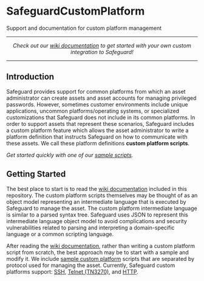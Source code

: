 # SafeguardCustomPlatform

Support and documentation for custom platform management

-----------

<p align="center">
<i>Check out our <a href="wiki">wiki documentation</a> to get started with your own custom integration to Safeguard!</i>
</p>

-----------

## Introduction

Safeguard provides support for common platforms from which an asset
administrator can create assets and asset accounts for managing privileged
passwords.  However, sometimes customer environments include unique
applications, uncommon platforms/operating systems, or specialized
customizations that Safeguard does not include in its common platforms.  In
order to support assets that represent these scenarios, Safeguard includes a
custom platform feature which allows the asset administrator to write a
platform definition that instructs Safeguard on how to communicate with these
assets.  We call these platform definitions **custom platform scripts**.

<i>Get started quickly with one of our <a href="SampleScripts">sample scripts</a>.</i>

## Getting Started

The best place to start is to read the <a href="wiki">wiki documentation</a>
included in this repository.  The custom platform scripts themselves may be
thought of as an object model representing an intermediate language that is
executed by Safeguard to manage the asset.  The custom platform intermediate
language is similar to a parsed syntax tree.  Safeguard uses JSON to represent
this intermediate language object model to avoid complications and security
vulnerabilities related to parsing and interpreting a domain-specific language
or a common scripting language.

After reading the <a href="wiki">wiki documentation</a>, rather than writing a
custom platform script from scratch, the best approach may be to start with
a sample and modify it.  We include <a href="SampleScripts">sample custom
platform</a> scripts that are separated by protocol used for managing the
asset.  Currently, Safeguard custom platforms support: 
<a href="SampleScripts/SSH">SSH</a>,
<a href="SampleScripts/Telnet">Telnet (TN3270)</a>, and
<a href="SampleScripts/HTTP">HTTP</a>.
